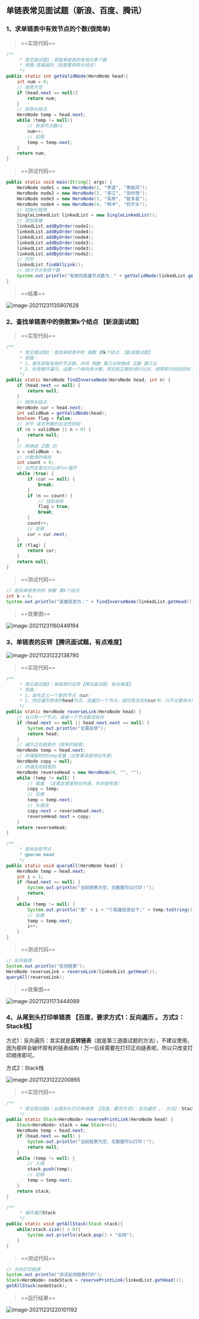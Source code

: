 ## 单链表常见面试题（新浪、百度、腾讯）

### 1、求单链表中有效节点的个数(很简单)

> ==实现代码==

```java
/**
     * 常见面试题1：获取单链表的有效元素个数
     * 思路:直接遍历（但是要排除头结点）
     */
public static int getValidNode(HeroNode head){
    int num = 0;
    // 链表为空
    if (head.next == null){
        return num;
    }
    // 排除头结点
    HeroNode temp = head.next;
    while (temp != null){
        // 有效节点数+1
        num++;
        // 后移
        temp = temp.next;
    }
    return num;
}
```

> ==测试代码==

```java
public static void main(String[] args) {
    HeroNode node1 = new HeroNode(1, "李逵", "黑旋风");
    HeroNode node2 = new HeroNode(2, "宋江", "及时雨");
    HeroNode node3 = new HeroNode(3, "吴用", "智多星");
    HeroNode node4 = new HeroNode(4, "林冲", "豹子头");
    // 初始化链表
    SingleLinkedList linkedList = new SingleLinkedList();
    // 添加英雄
    linkedList.addByOrder(node1);
    linkedList.addByOrder(node4);
    linkedList.addByOrder(node4);
    linkedList.addByOrder(node3);
    linkedList.addByOrder(node3);
    linkedList.addByOrder(node2);
    // 打印
    linkedList.findAllLink();
    // 统计节点有效个数
    System.out.println("有效的英雄节点数为：" + getValidNode(linkedList.getHead()));
}
```

> ==结果==

 ![image-20211231135807628](https://fafa-blog-img.oss-cn-beijing.aliyuncs.com/images/img/20211231135815.png)

### 2、查找单链表中的倒数第k个结点 【新浪面试题】

> ==实现代码==

```java
/**
     * 常见面试题2：查找单链表中的 倒数 第k个结点 【新浪面试题】
     * 思路：
     * 1、首先获取有效的节点数，并将 倒数 第几位转换成 正数 第几位
     * 2、利用循环遍历，设置一个哨兵来计数，然后和正数的进行比对，相等即为找到目标！
     */
public static HeroNode findInverseNode(HeroNode head, int n) {
    if (head.next == null) {
        return null;
    }
    // 排除头结点
    HeroNode cur = head.next;
    int validNum = getValidNode(head);
    boolean flag = false;
    // 对于 请求参数的合法性校验
    if (n > validNum || n < 0) {
        return null;
    }
    // 转换成 正数 的
    n = validNum - n;
    // 计数用的哨兵
    int count = 0;
    // 当然这里也可以用for循环
    while (true) {
        if (cur == null) {
            break;
        }
        if (n == count) {
            // 找到目标
            flag = true;
            break;
        }
        count++;
        // 后移
        cur = cur.next;
    }
    if (flag) {
        return cur;
    }
    return null;
}
```

> ==测试代码==

```java
// 查找单链表中的 倒数 第k个结点
int k = 4;
System.out.println("英雄信息为：" + findInverseNode(linkedList.getHead(), k));
```

> ==效果图==

 ![image-20211231160449194](https://fafa-blog-img.oss-cn-beijing.aliyuncs.com/images/img/20211231160449.png)

### 3、单链表的反转【腾讯面试题，有点难度】

 ![image-20211231222138790](https://fafa-blog-img.oss-cn-beijing.aliyuncs.com/images/img/20211231222139.png)

> ==实现代码==

```java
/**
     * 常见面试题3：单链表的反转【腾讯面试题，有点难度】
     * 思路：
     * 1、首先定义一个新的节点（cur）
     * 2、然后遍历原来的head节点，没遍历一个节点，就将其添加到cur中，只不过要用头插法！！！
     */
public static HeroNode reverseLink(HeroNode head) {
    // 当只有一个节点，或者一个节点都没有时
    if (head.next == null || head.next.next == null) {
        System.out.println("无需反转");
        return head;
    }
    // 遍历正向链表的（原来的链表）
    HeroNode temp = head.next;
    // 存储临时的temp变量（注意事项是地址传递）
    HeroNode copy = null;
    // 存储反向链表的
    HeroNode reverseHead = new HeroNode(0, "", "");
    while (temp != null) {
        // 赋值 （注意这里是地址传递，并非值传递）
        copy = temp;
        // 后移
        temp = temp.next;
        // 头插法
        copy.next = reverseHead.next;
        reverseHead.next = copy;
    }
    return reverseHead;
}

/**
     * 查询全部节点
     * @param head
     */
public static void queryAll(HeroNode head) {
    HeroNode temp = head.next;
    int i = 1;
    if (head.next == null) {
        System.out.println("当前链表为空，无数据可以打印！");
        return;
    }
    while (temp != null) {
        System.out.println("第" + i + "个英雄信息如下:" + temp.toString());
        // 后移
        temp = temp.next;
        i++;
    }
}
```

> ==测试代码==

```java
// 反向链表
System.out.println("反向链表");
HeroNode reverseLink = reverseLink(linkedList.getHead());
queryAll(reverseLink);
```

> ==效果图==

 ![image-20211231173444089](https://fafa-blog-img.oss-cn-beijing.aliyuncs.com/images/img/20211231173446.png)

### 4、从尾到头打印单链表 【百度，要求方式1：反向遍历 。 方式2：Stack栈】

方式1：反向遍历：其实就是**反转链表**（就是第三道面试题的方法），不建议使用，因为那样会破坏原有的链表结构！万一后续需要在打印正向链表呢，所以只改变打印顺序即可。

方式2：Stack栈

 ![image-20211231222200865](https://fafa-blog-img.oss-cn-beijing.aliyuncs.com/images/img/20211231222200.png)

> ==实现代码==

```java
/**
     * 常见面试题4：从尾到头打印单链表 【百度，要求方式1：反向遍历 。 方式2：Stack栈】
     */
public static Stack<HeroNode> reservePrintLink(HeroNode head) {
    Stack<HeroNode> stack = new Stack<>();
    HeroNode temp = head.next;
    if (head.next == null) {
        System.out.println("当前链表为空，无数据可以打印！");
        return null;
    }
    while (temp != null) {
        // 入栈
        stack.push(temp);
        // 后移
        temp = temp.next;
    }
    return stack;
}

/**
     * 循环遍历Stack
     */
public static void getAllStack(Stack stack){
    while(stack.size() > 0){
        System.out.println(stack.pop() + "出栈");
    }
}
```

> ==测试代码==

```java
// 方向打印链表
System.out.println("测试反向链表打印");
Stack<HeroNode> nodeStack = reservePrintLink(linkedList.getHead());
getAllStack(nodeStack);
```

> ==运行结果==

 ![image-20211231220101192](https://fafa-blog-img.oss-cn-beijing.aliyuncs.com/images/img/20211231220101.png)




